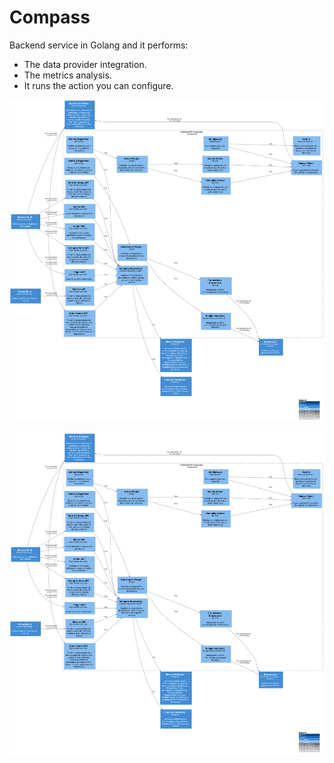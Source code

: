 # Compass

Backend service in Golang and it performs:
- The data provider integration.
- The metrics analysis. 
- It runs the action you can configure. 

![diagram](c3.svg)

![diagram](c3.svg)